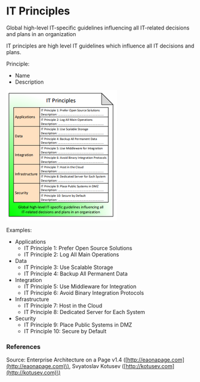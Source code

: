 # IT Principles

Global high-level IT-specific guidelines influencing all IT-related decisions and plans in an organization

IT principles are high level IT guidelines which influence all IT decisions and plans.

Principle:

* Name
* Description

![Source: eaonapage.com](../../.gitbook/assets/csvlod_standards_it_principles.png)

Examples:

* Applications
  * IT Principle 1: Prefer Open Source Solutions
  * IT Principle 2: Log All Main Operations
* Data
  * IT Principle 3: Use Scalable Storage
  * IT Principle 4: Backup All Permanent Data
* Integration
  * IT Principle 5: Use Middleware for Integration
  * IT Principle 6: Avoid Binary Integration Protocols
* Infrastructure
  * IT Principle 7: Host in the Cloud
  * IT Principle 8: Dedicated Server for Each System
* Security
  * IT Principle 9: Place Public Systems in DMZ
  * IT Principle 10: Secure by Default

### References

Source: Enterprise Architecture on a Page v1.4 \([http://eaonapage.com](http://eaonapage.com)\), Svyatoslav Kotusev \([http://kotusev.com](http://kotusev.com)\)

